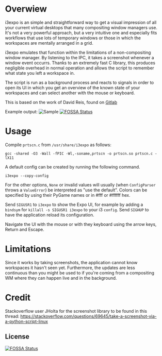 # Overwiew

i3expo is an simple and straightforward way to get a visual impression of all your
current virtual desktops that many compositing window managers use.  It's not a
very powerful approach, but a very intuitive one and especially fits workflows
that use lots of temporary windows or those in which the workspaces are mentally
arranged in a grid.

i3expo emulates that function within the limitations of a non-compositing window
manager. By listening to the IPC, it takes a screenshot whenever a window event
occurrs. Thanks to an extremely fast C library, this produces negligible
overhead in normal operation and allows the script to remember what state you
left a workspace in.

The script is run as a background process and reacts to signals in order to open
its UI in which you get an overview of the known state of your workspaces and
can select another with the mouse or keyboard.

This is based on the work of David Reis, found on [Gitlab](https://gitlab.com/d.reis/i3expo)

Example output:
![Sample](img/ui.png)
[![FOSSA Status](https://app.fossa.io/api/projects/git%2Bgithub.com%2Fmihalea%2Fi3expo.svg?type=shield)](https://app.fossa.io/projects/git%2Bgithub.com%2Fmihalea%2Fi3expo?ref=badge_shield)

# Usage

Compile `prtscn.c`  from `/usr/share/i3expo` as follows:

`gcc -shared -O3 -Wall -fPIC -Wl,-soname,prtscn -o prtscn.so prtscn.c -lX11`


A default config can be created by running the following command.

`i3expo --copy-config`

For the other options, `None` or invalid values will usually
(when `ConfigParser` throws a `ValueError`) be interpreted as "use the default".
Colors can be specified by using their PyGame names or in #fff or #ffffff hex.

Send `SIGUSR1` to `i3expo` to show the Expo UI, for example by adding a
`bindsym` for `killall -s SIGUSR1 i3expo` to your i3 `config`. Send `SIGHUP`
to have the application reload its configuration.

Navigate the UI with the mouse or with they keyboard using the arrow
keys, Return and Escape.

# Limitations

Since it works by taking screenshots, the application cannot know workspaces it
hasn't seen yet. Furthermore, the updates are less continuous than you might be
used to if you're coming from a compositing WM where they can happen live and in
the background.

# Credit

Stackoverflow user JHolta for the screenshot library to be found in this thread:
https://stackoverflow.com/questions/69645/take-a-screenshot-via-a-python-script-linux


## License
[![FOSSA Status](https://app.fossa.io/api/projects/git%2Bgithub.com%2Fmihalea%2Fi3expo.svg?type=large)](https://app.fossa.io/projects/git%2Bgithub.com%2Fmihalea%2Fi3expo?ref=badge_large)